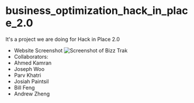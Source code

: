 # business_optimization_hack_in_place_2.0

It's a project we are doing for Hack in Place 2.0
- Website Screenshot
![Screenshot of Bizz Trak](https://i.imgur.com/GEVhCLd.png)
- Collaborators:
- Ahmed Kamran
- Joseph Woo
- Parv Khatri
- Josiah Paintsil
- Bill Feng
- Andrew Zheng
